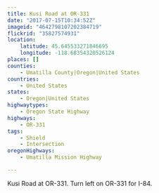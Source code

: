 ```yaml
---
title: Kusi Road at OR-331
date: "2017-07-15T10:34:52Z"
imageid: "4642798107202384719"
flickrid: "35827574931"
location:
    latitude: 45.645533271846695
    longitude: -118.68354320526124
places: []
counties:
    - Umatilla County|Oregon|United States
countries:
    - United States
states:
    - Oregon|United States
highwaytypes:
    - Oregon State Highway
highways:
    - OR-331
tags:
    - Shield
    - Intersection
oregonHighways:
    - Umatilla Mission Highway

---
```

Kusi Road at OR-331.  Turn left on OR-331 for I-84.